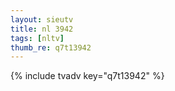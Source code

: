 ```yaml
--- 
layout: sieutv
title: nl 3942
tags: [nltv]
thumb_re: q7t13942
---
```

{% include tvadv key="q7t13942" %} 

